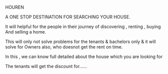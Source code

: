 HOUREN 

  A ONE STOP DESTINATION FOR SEARCHING YOUR HOUSE.
  
  It will helpful for the people in their journey of discovering , renting , buying And selling a home.
  
  This will only not solve problems for the tenants & bachelors only & it will solve for Owners also, who doesnot get the rent on time.
  
  In this , we can know full detailed about the house which you are looking for
  
  The tenants will get the discount for......
